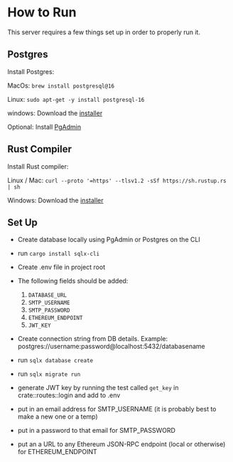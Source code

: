 # How to Run 

This server requires a few things set up in order to properly run it.

## Postgres 

Install Postgres: 

MacOs: `brew install postgresql@16`

Linux: `sudo apt-get -y install postgresql-16`

windows: Download the [installer](https://www.postgresql.org/download/windows/)

Optional: Install [PgAdmin](https://www.pgadmin.org)

## Rust Compiler

Install Rust compiler: 

Linux / Mac: `curl --proto '=https' --tlsv1.2 -sSf https://sh.rustup.rs | sh` 

Windows: Download the [installer](https://static.rust-lang.org/rustup/dist/i686-pc-windows-gnu/rustup-init.exe)

## Set Up 

- Create database locally using PgAdmin or Postgres on the CLI 

- run `cargo install sqlx-cli`

- Create .env file in project root 

- The following fields should be added: 

    1. `DATABASE_URL`
    2. `SMTP_USERNAME`
    3. `SMTP_PASSWORD`
    4. `ETHEREUM_ENDPOINT`
    5. `JWT_KEY`

- Create connection string from DB details. 
Example: postgres://username:password@localhost:5432/databasename

- run `sqlx database create`

- run `sqlx migrate run`

- generate JWT key by running the test called `get_key` in crate::routes::login and add to .env

- put in an email address for SMTP_USERNAME (it is probably best to make a new one or a temp)

- put in a password to that email for SMTP_PASSWORD

- put an a URL to any Ethereum JSON-RPC endpoint (local or otherwise) for ETHEREUM_ENDPOINT
